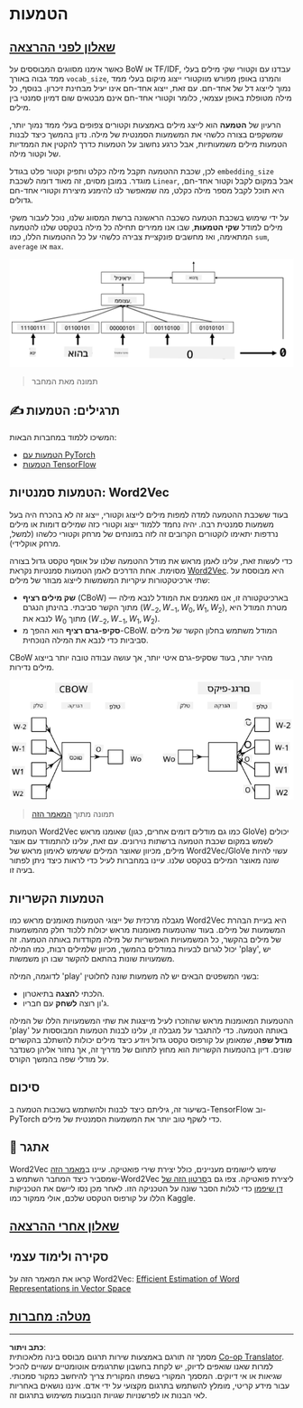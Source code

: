 <!--
CO_OP_TRANSLATOR_METADATA:
{
  "original_hash": "e40b47ac3fd48f71304ede1474e66293",
  "translation_date": "2025-08-28T20:08:03+00:00",
  "source_file": "lessons/5-NLP/14-Embeddings/README.md",
  "language_code": "he"
}
-->
# הטמעות

## [שאלון לפני ההרצאה](https://red-field-0a6ddfd03.1.azurestaticapps.net/quiz/114)

כאשר אימנו מסווגים המבוססים על BoW או TF/IDF, עבדנו עם וקטורי שקי מילים בעלי ממד גבוה באורך `vocab_size`, והמרנו באופן מפורש מווקטורי ייצוג מיקום בעלי ממד נמוך לייצוג דל של אחד-חם. עם זאת, ייצוג אחד-חם אינו יעיל מבחינת זיכרון. בנוסף, כל מילה מטופלת באופן עצמאי, כלומר וקטורי אחד-חם אינם מבטאים שום דמיון סמנטי בין מילים.

הרעיון של **הטמעה** הוא לייצג מילים באמצעות וקטורים צפופים בעלי ממד נמוך יותר, שמשקפים בצורה כלשהי את המשמעות הסמנטית של מילה. נדון בהמשך כיצד לבנות הטמעות מילים משמעותיות, אבל כרגע נחשוב על הטמעות כדרך להקטין את הממדיות של וקטור מילה.

לכן, שכבת ההטמעה תקבל מילה כקלט ותפיק וקטור פלט בגודל `embedding_size` מוגדר. במובן מסוים, זה מאוד דומה לשכבת `Linear`, אבל במקום לקבל וקטור אחד-חם, היא תוכל לקבל מספר מילה כקלט, מה שמאפשר לנו להימנע מיצירת וקטורי אחד-חם גדולים.

על ידי שימוש בשכבת הטמעה כשכבה הראשונה ברשת המסווג שלנו, נוכל לעבור משקי מילים למודל **שקי הטמעות**, שבו אנו ממירים תחילה כל מילה בטקסט שלנו להטמעה המתאימה, ואז מחשבים פונקציית צבירה כלשהי על כל ההטמעות הללו, כמו `sum`, `average` או `max`.

![תמונה המציגה מסווג הטמעות עבור חמש מילים ברצף.](../../../../../translated_images/embedding-classifier-example.b77f021a7ee67eeec8e68bfe11636c5b97d6eaa067515a129bfb1d0034b1ac5b.he.png)

> תמונה מאת המחבר

## ✍️ תרגילים: הטמעות

המשיכו ללמוד במחברות הבאות:
* [הטמעות עם PyTorch](EmbeddingsPyTorch.ipynb)
* [הטמעות TensorFlow](EmbeddingsTF.ipynb)

## הטמעות סמנטיות: Word2Vec

בעוד ששכבת ההטמעה למדה למפות מילים לייצוג וקטורי, ייצוג זה לא בהכרח היה בעל משמעות סמנטית רבה. יהיה נחמד ללמוד ייצוג וקטורי כזה שמילים דומות או מילים נרדפות יתאימו לוקטורים הקרובים זה לזה במונחים של מרחק וקטורי כלשהו (למשל, מרחק אוקלידי).

כדי לעשות זאת, עלינו לאמן מראש את מודל ההטמעה שלנו על אוסף טקסט גדול בצורה מסוימת. אחת הדרכים לאמן הטמעות סמנטיות נקראת [Word2Vec](https://en.wikipedia.org/wiki/Word2vec). היא מבוססת על שתי ארכיטקטורות עיקריות המשמשות לייצוג מבוזר של מילים:

- **שק מילים רציף** (CBoW) — בארכיטקטורה זו, אנו מאמנים את המודל לנבא מילה מתוך הקשר סביבתי. בהינתן הנגרם $(W_{-2},W_{-1},W_0,W_1,W_2)$, מטרת המודל היא לנבא את $W_0$ מתוך $(W_{-2},W_{-1},W_1,W_2)$.
- **סקיפ-גרם רציף** הוא ההפך מ-CBoW. המודל משתמש בחלון הקשר של מילים סביביות כדי לנבא את המילה הנוכחית.

CBoW מהיר יותר, בעוד שסקיפ-גרם איטי יותר, אך עושה עבודה טובה יותר בייצוג מילים נדירות.

![תמונה המציגה את האלגוריתמים CBoW ו-Skip-Gram להמרת מילים לוקטורים.](../../../../../translated_images/example-algorithms-for-converting-words-to-vectors.fbe9207a726922f6f0f5de66427e8a6eda63809356114e28fb1fa5f4a83ebda7.he.png)

> תמונה מתוך [המאמר הזה](https://arxiv.org/pdf/1301.3781.pdf)

הטמעות Word2Vec שאומנו מראש (כמו גם מודלים דומים אחרים, כגון GloVe) יכולים לשמש במקום שכבת הטמעה ברשתות נוירונים. עם זאת, עלינו להתמודד עם אוצר מילים, מכיוון שאוצר המילים ששימש לאימון מראש של Word2Vec/GloVe עשוי להיות שונה מאוצר המילים בטקסט שלנו. עיינו במחברות לעיל כדי לראות כיצד ניתן לפתור בעיה זו.

## הטמעות הקשריות

מגבלה מרכזית של ייצוגי הטמעות מאומנים מראש כמו Word2Vec היא בעיית הבהרת המשמעות של מילים. בעוד שהטמעות מאומנות מראש יכולות ללכוד חלק מהמשמעות של מילים בהקשר, כל המשמעויות האפשריות של מילה מקודדות באותה הטמעה. זה יכול לגרום לבעיות במודלים בהמשך, מכיוון שלמילים רבות, כמו המילה 'play', יש משמעויות שונות בהתאם להקשר שבו הן משמשות.

לדוגמה, המילה 'play' בשני המשפטים הבאים יש לה משמעות שונה לחלוטין:

- הלכתי ל**הצגה** בתיאטרון.
- ג'ון רוצה **לשחק** עם חבריו.

ההטמעות המאומנות מראש שהוזכרו לעיל מייצגות את שתי המשמעויות הללו של המילה 'play' באותה הטמעה. כדי להתגבר על מגבלה זו, עלינו לבנות הטמעות המבוססות על **מודל שפה**, שמאומן על קורפוס טקסט גדול ו*יודע* כיצד מילים יכולות להשתלב בהקשרים שונים. דיון בהטמעות הקשריות הוא מחוץ לתחום של מדריך זה, אך נחזור אליהן כשנדבר על מודלי שפה בהמשך הקורס.

## סיכום

בשיעור זה, גיליתם כיצד לבנות ולהשתמש בשכבות הטמעה ב-TensorFlow וב-PyTorch כדי לשקף טוב יותר את המשמעות הסמנטית של מילים.

## 🚀 אתגר

Word2Vec שימש ליישומים מעניינים, כולל יצירת שירי פואטיקה. עיינו ב[מאמר הזה](https://www.politetype.com/blog/word2vec-color-poems) שמסביר כיצד המחבר השתמש ב-Word2Vec ליצירת פואטיקה. צפו גם ב[סרטון הזה של דן שיפמן](https://www.youtube.com/watch?v=LSS_bos_TPI&ab_channel=TheCodingTrain) כדי לגלות הסבר שונה על הטכניקה הזו. לאחר מכן נסו ליישם את הטכניקות הללו על קורפוס הטקסט שלכם, אולי ממקור כמו Kaggle.

## [שאלון אחרי ההרצאה](https://red-field-0a6ddfd03.1.azurestaticapps.net/quiz/214)

## סקירה ולימוד עצמי

קראו את המאמר הזה על Word2Vec: [Efficient Estimation of Word Representations in Vector Space](https://arxiv.org/pdf/1301.3781.pdf)

## [מטלה: מחברות](assignment.md)

---

**כתב ויתור**:  
מסמך זה תורגם באמצעות שירות תרגום מבוסס בינה מלאכותית [Co-op Translator](https://github.com/Azure/co-op-translator). למרות שאנו שואפים לדיוק, יש לקחת בחשבון שתרגומים אוטומטיים עשויים להכיל שגיאות או אי דיוקים. המסמך המקורי בשפתו המקורית צריך להיחשב כמקור סמכותי. עבור מידע קריטי, מומלץ להשתמש בתרגום מקצועי על ידי אדם. איננו נושאים באחריות לאי הבנות או לפרשנויות שגויות הנובעות משימוש בתרגום זה.